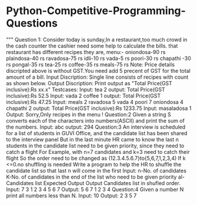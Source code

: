 # Python-Competitive-Programming-Questions
"""
Question 1:
 Consider today is sunday,In a restaurant,too much crowd in the cash counter the cashier need some help to calculate the bills.
that restaurant has different recipes they are,
menu:-
oniondosa-90 rs
plaindosa-40 rs
ravadosa-75 rs
idli-10 rs
vada-5 rs
poori-30 rs
chapathi -30 rs
pongal-35 rs
tea-25 rs
coffee-35 rs
meals-75 rs
Note: Price details discripted above is without GST.You need add 5 precent of GST for the total amount of a bill.
Input Discription:
Single line consists of recipes with count as shown below.
Output Discription:
Print output as "Total Price(GST inclusive):Rs xx.x"
Testcases:
Input:
tea 2
output:
Total Price(GST inclusive):Rs  52.5
Input:
vada 2 coffee 1
output:
Total Price(GST inclusive):Rs  47.25
Input:
meals 2 ravadosa 5 vada 4 poori 7 oniondosa 4 chapathi 2
output:
Total Price(GST inclusive):Rs  1233.75
Input:
masaladosa 1
Output:
Sorry,Only recipes in the menu !
Question:2
Given a string S converts each of the characters into numbers(ASCII) and print the sum of the numbers.
Input:
abc
output:
294
Question:3
An interview is scheduled for a list of students in GUVI Office, and
the candidate list has been shared to the interview panel
But in the last minute HR came to know the last n students in the
candidate list need to be given priority, since they need to catch a
flight
For Example, with n=7 candidates and k=3 need to catch their flight
So the order need to be changed as
(12.3.4.5.6.7}to{5,6,7,1,2,3,4)
If k <=0.no shuffling is needed
Write a program to help the HR to shuffle the candidate list so that
last n will come in the first
Input:
n-No. of candidates
K-No. of candidates in the end of the list who need
to be given priority
al-Candidates list
Expected Output
Output
Candidates list in shufled order.
Input:
7
3
1 2 3 4 5 6 7
Output:
5 6 7 1 2 3 4
Question:4
Given a number N print all numbers less than N.
Input:
10
Output:
2 3 5 7

